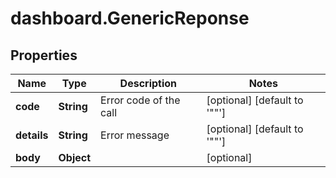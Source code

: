 # dashboard.GenericReponse

## Properties
Name | Type | Description | Notes
------------ | ------------- | ------------- | -------------
**code** | **String** | Error code of the call | [optional] [default to &#39;&quot;&quot;&#39;]
**details** | **String** | Error message | [optional] [default to &#39;&quot;&quot;&#39;]
**body** | **Object** |  | [optional] 


